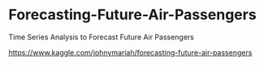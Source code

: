 # Forecasting-Future-Air-Passengers
Time Series Analysis to Forecast Future Air Passengers


https://www.kaggle.com/johnymariah/forecasting-future-air-passengers
